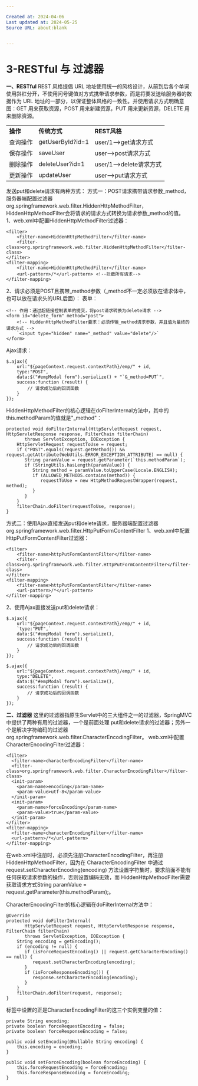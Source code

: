 ```yaml
---

Created at: 2024-04-06
Last updated at: 2024-05-25
Source URL: about:blank


---
```


# 3-RESTful 与 过滤器


**一、RESTful**
REST 风格提倡 URL 地址使用统一的风格设计，从前到后各个单词使用斜杠分开，不使用问号键值对方式携带请求参数，而是将要发送给服务器的数据作为 URL 地址的一部分，以保证整体风格的一致性。并使用请求方式明确意图：GET 用来获取资源，POST 用来新建资源，PUT 用来更新资源，DELETE 用来删除资源。

|     |     |     |
| --- | --- | --- |
| **操作** | **传统方式** | **REST风格** |
| 查询操作 | getUserById?id=1 | user/1-->get请求方式 |
| 保存操作 | saveUser | user-->post请求方式 |
| 删除操作 | deleteUser?id=1 | user/1-->delete请求方式 |
| 更新操作 | updateUser | user-->put请求方式 |

发送put和delete请求有两种方式：
方式一：POST请求携带请求参数\_method，服务器端配置过滤器org.springframework.web.filter.HiddenHttpMethodFilter，HiddenHttpMethodFilter会将请求的请求方式转换为请求参数\_method的值。
1、web.xml中配置HiddenHttpMethodFilter过滤器：
```
<filter>
    <filter-name>HiddenHttpMethodFilter</filter-name>
    <filter-class>org.springframework.web.filter.HiddenHttpMethodFilter</filter-class>
</filter>
<filter-mapping>
    <filter-name>HiddenHttpMethodFilter</filter-name>
    <url-pattern>/*</url-pattern> <!--拦截所有请求-->
</filter-mapping>
```
2、请求必须是POST且携带\_method参数（\_method不一定必须放在请求体中，也可以放在请求头的URL后面）：
表单：
```
<!-- 作用：通过超链接控制表单的提交，将post请求转换为delete请求 -->
<form id="delete_form" method="post">
    <!-- HiddenHttpMethodFilter要求：必须传输_method请求参数，并且值为最终的请求方式 -->
    `<input type="hidden" name="_method" value="delete"/>`
</form>
```
Ajax请求：
```
$.ajax({
    url:"${pageContext.request.contextPath}/emp/" + id,
    type:"POST",
    data:$("#empModal form").serialize() + "`&_method=PUT`",
    success:function (result) {
        // 请求成功后的回调函数
    }
});
```

HiddenHttpMethodFilter的核心逻辑在doFilterInternal方法中，其中的this.methodParam的值就是"\_method"：
```
protected void doFilterInternal(HttpServletRequest request, HttpServletResponse response, FilterChain filterChain)
       throws ServletException, IOException {
    HttpServletRequest requestToUse = request;
    if ("POST".equals(request.getMethod()) && request.getAttribute(WebUtils.ERROR_EXCEPTION_ATTRIBUTE) == null) {
       String paramValue = request.getParameter(`this.methodParam`);
       if (StringUtils.hasLength(paramValue)) {
          String method = paramValue.toUpperCase(Locale.ENGLISH);
          if (ALLOWED_METHODS.contains(method)) {
             requestToUse = new HttpMethodRequestWrapper(request, method);
          }
       }
    }
    filterChain.doFilter(requestToUse, response);
}
```

方式二：使用Ajax直接发送put和delete请求，服务器端配置过滤器org.springframework.web.filter.HttpPutFormContentFilter
1、web.xml中配置HttpPutFormContentFilter过滤器：
```
<filter>
    <filter-name>httpPutFormContentFilter</filter-name>
    <filter-class>org.springframework.web.filter.HttpPutFormContentFilter</filter-class>
</filter>
<filter-mapping>
    <filter-name>httpPutFormContentFilter</filter-name>
    <url-pattern>/*</url-pattern>
</filter-mapping>
```
2、使用Ajax直接发送put和delete请求：
```
$.ajax({
    url:"${pageContext.request.contextPath}/emp/" + id,
    `type:"PUT",`
    data:$("#empModal form").serialize(),
    success:function (result) {
        // 请求成功后的回调函数
    }
});
```

```
$.ajax({
    url:"${pageContext.request.contextPath}/emp/" + id,
    type:"DELETE",
    data:$("#empModal form").serialize(),
    success:function (result) {
        // 请求成功后的回调函数
    }
});
```

**二、过滤器**
这里的过滤器指原生Servlet中的三大组件之一的过滤器，SpringMVC中提供了两种有用的过滤器，一个是前面处理 put和delete请求的过滤器；另外一个是解决字符编码的过滤器org.springframework.web.filter.CharacterEncodingFilter。
web.xml中配置CharacterEncodingFilter过滤器：
```
<filter>
  <filter-name>characterEncodingFilter</filter-name>
  <filter-class>org.springframework.web.filter.CharacterEncodingFilter</filter-class>
  <init-param>
    <param-name>encoding</param-name>
    <param-value>utf-8</param-value>
  </init-param>
  <init-param>
    <param-name>forceEncoding</param-name>
    <param-value>true</param-value>
  </init-param>
</filter>
<filter-mapping>
  <filter-name>characterEncodingFilter</filter-name>
  <url-pattern>/*</url-pattern>
</filter-mapping>
```
在web.xml中注册时，必须先注册CharacterEncodingFilter，再注册HiddenHttpMethodFilter，因为在 CharacterEncodingFilter 中通过 request.setCharacterEncoding(encoding) 方法设置字符集时，要求前面不能有任何获取请求参数的操作，否则设置编码无效，而 HiddenHttpMethodFilter需要获取请求方式String paramValue = request.getParameter(this.methodParam);。

CharacterEncodingFilter的核心逻辑在doFilterInternal方法中：
```
@Override
protected void doFilterInternal(
       HttpServletRequest request, HttpServletResponse response, FilterChain filterChain)
       throws ServletException, IOException {
    String encoding = getEncoding();
    if (encoding != null) {
       if (isForceRequestEncoding() || request.getCharacterEncoding() == null) {
          request.setCharacterEncoding(encoding);
       }
       if (isForceResponseEncoding()) {
          response.setCharacterEncoding(encoding);
       }
    }
    filterChain.doFilter(request, response);
}
```
<init-param>标签中设置的正是CharacterEncodingFilter的这三个实例变量的值：
```
private String encoding;
private boolean forceRequestEncoding = false;
private boolean forceResponseEncoding = false;
```
```
public void setEncoding(@Nullable String encoding) {
    this.encoding = encoding;
}
```
```
public void setForceEncoding(boolean forceEncoding) {
    this.forceRequestEncoding = forceEncoding;
    this.forceResponseEncoding = forceEncoding;
}
```

